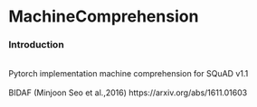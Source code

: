 # MachineComprehension
### Introduction
<br>
Pytorch implementation machine comprehension for SQuAD v1.1 <br><br>
BIDAF (Minjoon Seo et al.,2016)  https://arxiv.org/abs/1611.01603
